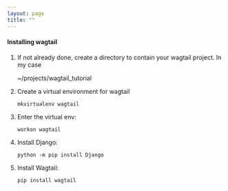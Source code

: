 ```yaml
---
layout: page
title: ""
---
```



#### Installing wagtail


1.  If not already done, create a directory to contain your wagtail project. In my case

    ~/projects/wagtail_tutorial

2.  Create a virtual environment for wagtail

    ``` console
    mkvirtualenv wagtail
    ```

3.  Enter the virtual env:

    ``` console
    workon wagtail
    ```

4.  Install Django:

    ``` console
    python -m pip install Django
    ```

5.  Install Wagtail:

    ``` console
    pip install wagtail
   ```

